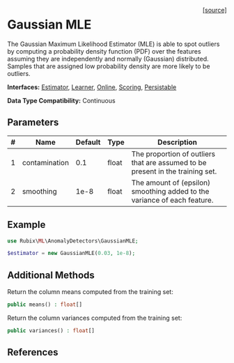 <span style="float:right;"><a href="https://github.com/RubixML/ML/blob/master/src/AnomalyDetectors/GaussianMLE.php">[source]</a></span>

# Gaussian MLE
The Gaussian Maximum Likelihood Estimator (MLE) is able to spot outliers by computing a probability density function (PDF) over the features assuming they are independently and normally (Gaussian) distributed. Samples that are assigned low probability density are more likely to be outliers.

**Interfaces:** [Estimator](../estimator.md), [Learner](../learner.md), [Online](../online.md), [Scoring](../scoring.md), [Persistable](../persistable.md)

**Data Type Compatibility:** Continuous

## Parameters
| # | Name | Default | Type | Description |
|---|---|---|---|---|
| 1 | contamination | 0.1 | float | The proportion of outliers that are assumed to be present in the training set. |
| 2 | smoothing | 1e-8 | float | The amount of (epsilon) smoothing added to the variance of each feature. |

## Example
```php
use Rubix\ML\AnomalyDetectors\GaussianMLE;

$estimator = new GaussianMLE(0.03, 1e-8);
```

## Additional Methods
Return the column means computed from the training set:
```php
public means() : float[]
```

Return the column variances computed from the training set:
```php
public variances() : float[]
```

## References
[^1]: T. F. Chan et al. (1979). Updating Formulae and a Pairwise Algorithm for Computing Sample Variances.
